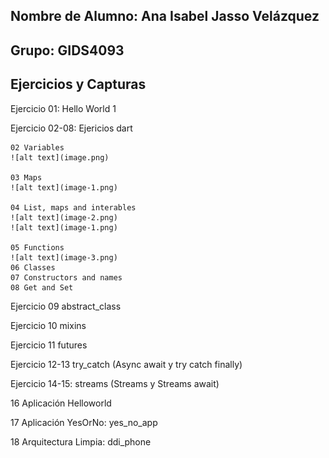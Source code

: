 ## Nombre de Alumno: Ana Isabel Jasso Velázquez

## Grupo: GIDS4093

## Ejercicios y Capturas

Ejercicio 01: Hello World 1

Ejercicio 02-08: Ejericios dart

    02 Variables
    ![alt text](image.png)

    03 Maps
    ![alt text](image-1.png)

    04 List, maps and interables
    ![alt text](image-2.png)
    ![alt text](image-1.png)

    05 Functions
    ![alt text](image-3.png)
    06 Classes
    07 Constructors and names
    08 Get and Set


Ejercicio 09 abstract_class

Ejercicio 10 mixins

Ejercicio 11 futures

Ejercicio 12-13 try_catch (Async await y try catch finally)

Ejercicio 14-15: streams (Streams y Streams await)

16 Aplicación Helloworld 

17 Aplicación YesOrNo: yes_no_app

18 Arquitectura Limpia: ddi_phone


